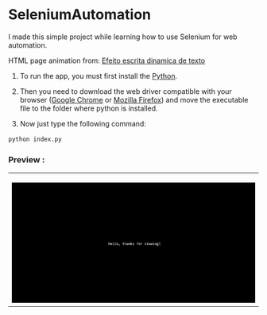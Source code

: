 # SeleniumAutomation

I made this simple project while learning how to use Selenium for web automation.


HTML page animation from: <a href="https://pt.stackoverflow.com/questions/290086/efeito-escrita-dinamica-de-texto">Efeito escrita dinamica de texto</a>


1. To run the app, you must first install the <a href="https://www.python.org/downloads/">Python</a>.


2. Then you need to download the web driver compatible with your browser (<a href="https://chromedriver.chromium.org/downloads">Google Chrome</a> or 
<a href="https://github.com/mozilla/geckodriver/releases">Mozilla Firefox</a>) and move the executable file to the folder where python is installed.


3. Now just type the following command:
```bash
python index.py

```

### Preview :

<table width="100%"> 
<tr>
<td width="100%">
<br>
<img src="https://github.com/jonathanoliveirarocha/SeleniumAutomation/blob/master/SAMPLE.png">
</td> 
</table>
